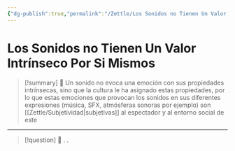```yaml
---
{"dg-publish":true,"permalink":"/Zettle/Los Sonidos no Tienen Un Valor Intrínseco Por Si Mismos/","title":"los sonidos no tienen un valor intrínseco por si mismos","tags":["ZeType/Pensamiento","ZeTopic/Música"],"created":"2023-09-19T15:18:54.259-05:00","updated":"2023-09-19T15:21:35.666-05:00"}
---
```



# Los Sonidos no Tienen Un Valor Intrínseco Por Si Mismos

> [!summary] 🧠
> Un sonido no evoca una emoción con sus propiedades intrínsecas, sino que la cultura le ha asignado estas propiedades, por lo que estas emociones que provocan los sonidos en sus diferentes expresiones (música, SFX, atmósferas sonoras por ejemplo) son [[Zettle/Subjetividad\|subjetivas]] al espectador y al entorno social de este 

- - - 
> [!question] 🔗
> .
> .
